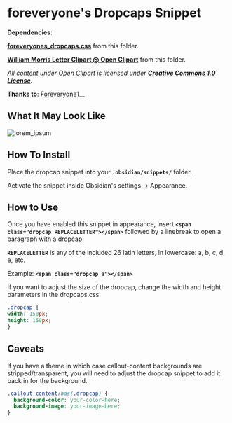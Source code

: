 # foreveryone's Dropcaps Snippet

__Dependencies__:

[__foreveryones_dropcaps.css__](_attachments/foreveryones_dropcaps.css) from this folder.

[__William Morris Letter Clipart @ Open Clipart__](https://openclipart.org/search/?query=William+Morris) from this folder.

*All content under Open Clipart is licensed under* [*__Creative Commons 1.0 License__*](https://creativecommons.org/publicdomain/zero/1.0/).

__Thanks to__: [Foreveryone1](https://github.com/foreveryone1)__

## What It May Look Like

![lorem_ipsum](_attachments/foreveryones_lorem_ipsum.png)

## How To Install

Place the dropcap snippet into your __`.obsidian/snippets/`__ folder.

Activate the snippet inside Obsidian's settings -> Appearance.

## How to Use

Once you have enabled this snippet in appearance, insert __`<span class="dropcap REPLACELETTER"></span>`__ followed by a linebreak to open a paragraph with a dropcap.

__`REPLACELETTER`__ is any of the included 26 latin letters, in lowercase: a, b, c, d, e, etc.

Example: __`<span class="dropcap a"></span>`__

If you want to adjust the size of the dropcap, change the width and height parameters in the dropcaps.css.

```css
.dropcap {
width: 150px;
height: 150px;
}
```
## Caveats

If you have a theme in which case callout-content backgrounds are stripped/transparent, you will need to adjust the dropcap snippet to add it back in for the background.


```css
.callout-content:has(.dropcap) {
  background-color: your-color-here;
  background-image: your-image-here; 
}

```
